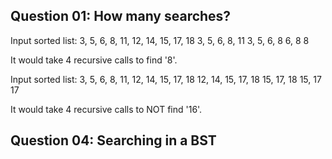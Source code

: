 ## Question 01: How many searches? ##

Input sorted list: 3, 5, 6, 8, 11, 12, 14, 15, 17, 18
3, 5, 6, 8, 11
3, 5, 6, 8
6, 8
8

It would take 4 recursive calls to find '8'.


Input sorted list: 3, 5, 6, 8, 11, 12, 14, 15, 17, 18
12, 14, 15, 17, 18
15, 17, 18
15, 17
17

It would take 4 recursive calls to NOT find '16'.


## Question 04: Searching in a BST ##

